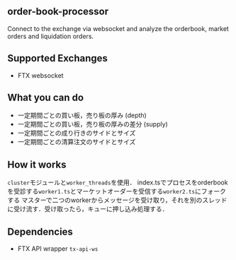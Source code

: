 ## order-book-processor
Connect to the exchange via websocket and analyze the orderbook, market orders and liquidation orders.

## Supported Exchanges
 - FTX websocket

## What you can do
 - 一定期間ごとの買い板，売り板の厚み (depth)
 - 一定期間ごとの買い板，売り板の厚みの差分 (supply)
 - 一定期間ごとの成り行きのサイドとサイズ
 - 一定期間ごとの清算注文のサイドとサイズ

## How it works
`cluster`モジュールと`worker_threads`を使用．
index.tsでプロセスをorderbookを受診する`worker1.ts`とマーケットオーダーを受信する`worker2.ts`にフォークする
マスターで二つのworkerからメッセージを受け取り，それを別のスレッドに受け流す．受け取ったら，キューに押し込み処理する．

## Dependencies
 - FTX API wrapper `tx-api-ws` 